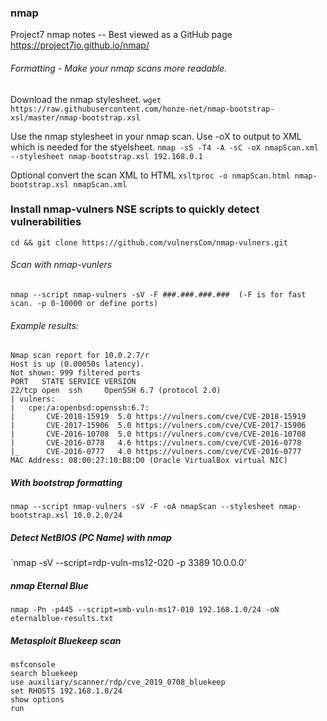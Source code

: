 ### nmap
 Project7 nmap notes -- Best viewed as a GitHub page  https://project7io.github.io/nmap/

###### Formatting - Make your nmap scans more readable.
Download the nmap stylesheet.
`wget https://raw.githubusercontent.com/honze-net/nmap-bootstrap-xsl/master/nmap-bootstrap.xsl`

Use the nmap stylesheet in your nmap scan. Use -oX to output to XML which is needed for the styelsheet.
`nmap -sS -T4 -A -sC -oX nmapScan.xml --stylesheet nmap-bootstrap.xsl 192.168.0.1`

Optional convert the scan XML to HTML
`xsltproc -o nmapScan.html nmap-bootstrap.xsl nmapScan.xml`

### Install nmap-vulners NSE scripts to quickly detect vulnerabilities

`cd && git clone https://github.com/vulnersCom/nmap-vulners.git`

###### Scan with nmap-vunlers
`nmap --script nmap-vulners -sV -F ###.###.###.###  (-F is for fast scan. -p 0-10000 or define ports)`

###### Example results:
```
Nmap scan report for 10.0.2.7/r
Host is up (0.00050s latency).
Not shown: 999 filtered ports
PORT   STATE SERVICE VERSION
22/tcp open  ssh     OpenSSH 6.7 (protocol 2.0)
| vulners: 
|   cpe:/a:openbsd:openssh:6.7: 
|     	CVE-2018-15919	5.0	https://vulners.com/cve/CVE-2018-15919
|     	CVE-2017-15906	5.0	https://vulners.com/cve/CVE-2017-15906
|     	CVE-2016-10708	5.0	https://vulners.com/cve/CVE-2016-10708
|     	CVE-2016-0778	4.6	https://vulners.com/cve/CVE-2016-0778
|_    	CVE-2016-0777	4.0	https://vulners.com/cve/CVE-2016-0777
MAC Address: 08:00:27:10:B8:D0 (Oracle VirtualBox virtual NIC)
```
##### With bootstrap formatting
`nmap --script nmap-vulners -sV -F -oA nmapScan --stylesheet nmap-bootstrap.xsl 10.0.2.0/24`

##### Detect NetBIOS (PC Name) with nmap
`nmap -sV --script=rdp-vuln-ms12-020 -p 3389 10.0.0.0'

##### nmap Eternal Blue
`nmap -Pn -p445 --script=smb-vuln-ms17-010 192.168.1.0/24 -oN eternalblue-results.txt`

##### Metasploit Bluekeep scan
```
msfconsole
search bluekeep
use auxiliary/scanner/rdp/cve_2019_0708_bluekeep
set RHOSTS 192.168.1.0/24
show options
run
```


